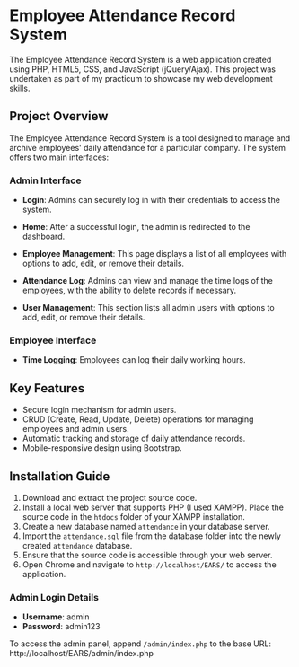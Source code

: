 # Employee Attendance Record System

The Employee Attendance Record System is a web application created using PHP, HTML5, CSS, and JavaScript (jQuery/Ajax). This project was undertaken as part of my practicum to showcase my web development skills.

## Project Overview

The Employee Attendance Record System is a tool designed to manage and archive employees' daily attendance for a particular company. The system offers two main interfaces:

### Admin Interface

- **Login**: Admins can securely log in with their credentials to access the system.
  
- **Home**: After a successful login, the admin is redirected to the dashboard.
  
- **Employee Management**: This page displays a list of all employees with options to add, edit, or remove their details.
  
- **Attendance Log**: Admins can view and manage the time logs of the employees, with the ability to delete records if necessary.
  
- **User Management**: This section lists all admin users with options to add, edit, or remove their details.

### Employee Interface

- **Time Logging**: Employees can log their daily working hours.

## Key Features

- Secure login mechanism for admin users.
- CRUD (Create, Read, Update, Delete) operations for managing employees and admin users.
- Automatic tracking and storage of daily attendance records.
- Mobile-responsive design using Bootstrap.

## Installation Guide

1. Download and extract the project source code.
2. Install a local web server that supports PHP (I used XAMPP). Place the source code in the `htdocs` folder of your XAMPP installation.
3. Create a new database named `attendance` in your database server.
4. Import the `attendance.sql` file from the database folder into the newly created `attendance` database.
5. Ensure that the source code is accessible through your web server.
6. Open Chrome and navigate to `http://localhost/EARS/` to access the application.

### Admin Login Details

- **Username**: admin
- **Password**: admin123

To access the admin panel, append `/admin/index.php` to the base URL: http://localhost/EARS/admin/index.php
